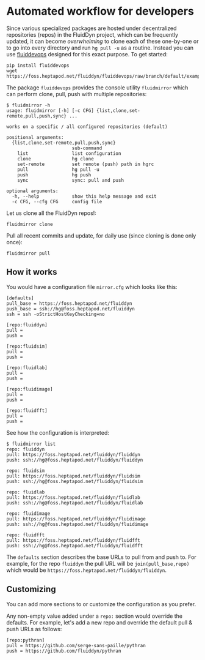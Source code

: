 # Automated workflow for developers

Since various specialized packages are hosted under decentralized repositories
(repos) in the FluidDyn project, which can be frequently updated, it can become
*overwhelming* to clone each of these one-by-one or to go into every directory
and run `hg pull -u` as a routine. Instead you can use [fluiddevops](https://pypi.org/project/fluiddevops/) designed for this exact purpose. To
get started:

```
pip install fluiddevops
wget https://foss.heptapod.net/fluiddyn/fluiddevops/raw/branch/default/examples/mirror.cfg
```

The package `fluiddevops` provides the console utility `fluidmirror` which
can perform clone, pull, push with multiple repositories:

```
$ fluidmirror -h
usage: fluidmirror [-h] [-c CFG] {list,clone,set-remote,pull,push,sync} ...

works on a specific / all configured repositories (default)

positional arguments:
  {list,clone,set-remote,pull,push,sync}
                        sub-command
    list                list configuration
    clone               hg clone
    set-remote          set remote (push) path in hgrc
    pull                hg pull -u
    push                hg push
    sync                sync: pull and push

optional arguments:
  -h, --help            show this help message and exit
  -c CFG, --cfg CFG     config file
```

Let us clone all the FluidDyn repos!:

```
fluidmirror clone
```

Pull all recent commits and update, for daily use (since cloning is done only
once):

```
fluidmirror pull
```

## How it works

You would have a configuration file `mirror.cfg` which looks like this:

```
[defaults]
pull_base = https://foss.heptapod.net/fluiddyn
push_base = ssh://hg@foss.heptapod.net/fluiddyn
ssh = ssh -oStrictHostKeyChecking=no

[repo:fluiddyn]
pull =
push =

[repo:fluidsim]
pull =
push =

[repo:fluidlab]
pull =
push =

[repo:fluidimage]
pull =
push =

[repo:fluidfft]
pull =
push =
```

See how the configuration is interpreted:

```
$ fluidmirror list
repo: fluiddyn
pull: https://foss.heptapod.net/fluiddyn/fluiddyn
push: ssh://hg@foss.heptapod.net/fluiddyn/fluiddyn

repo: fluidsim
pull: https://foss.heptapod.net/fluiddyn/fluidsim
push: ssh://hg@foss.heptapod.net/fluiddyn/fluidsim

repo: fluidlab
pull: https://foss.heptapod.net/fluiddyn/fluidlab
push: ssh://hg@foss.heptapod.net/fluiddyn/fluidlab

repo: fluidimage
pull: https://foss.heptapod.net/fluiddyn/fluidimage
push: ssh://hg@foss.heptapod.net/fluiddyn/fluidimage

repo: fluidfft
pull: https://foss.heptapod.net/fluiddyn/fluidfft
push: ssh://hg@foss.heptapod.net/fluiddyn/fluidfft
```

The `defaults` section describes the base URLs to pull from and push to. For
example, for the repo `fluiddyn` the pull URL will be
`join(pull_base,repo)` which would be
`https://foss.heptapod.net/fluiddyn/fluiddyn`.

## Customizing

You can add more sections to or customize the configuration as you prefer.

Any non-empty value added under a `repo:` section would override the
defaults. For example, let's add a new repo and override the default pull &
push URLs as follows:

```
[repo:pythran]
pull = https://github.com/serge-sans-paille/pythran
push = https://github.com/fluiddyn/pythran
```
